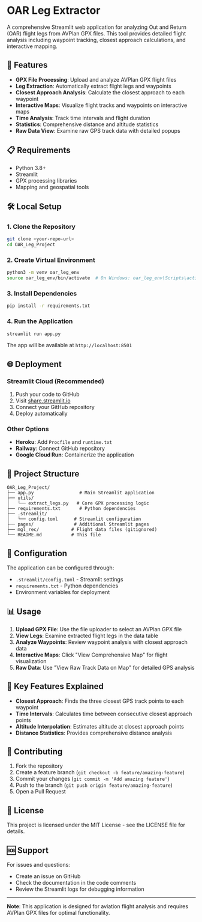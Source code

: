 # OAR Leg Extractor

A comprehensive Streamlit web application for analyzing Out and Return (OAR) flight legs from AVPlan GPX files. This tool provides detailed flight analysis including waypoint tracking, closest approach calculations, and interactive mapping.

## 🚀 Features

- **GPX File Processing**: Upload and analyze AVPlan GPX flight files
- **Leg Extraction**: Automatically extract flight legs and waypoints
- **Closest Approach Analysis**: Calculate the closest approach to each waypoint
- **Interactive Maps**: Visualize flight tracks and waypoints on interactive maps
- **Time Analysis**: Track time intervals and flight duration
- **Statistics**: Comprehensive distance and altitude statistics
- **Raw Data View**: Examine raw GPS track data with detailed popups

## 📋 Requirements

- Python 3.8+
- Streamlit
- GPX processing libraries
- Mapping and geospatial tools

## 🛠️ Local Setup

### 1. Clone the Repository
```bash
git clone <your-repo-url>
cd OAR_Leg_Project
```

### 2. Create Virtual Environment
```bash
python3 -m venv oar_leg_env
source oar_leg_env/bin/activate  # On Windows: oar_leg_env\Scripts\activate
```

### 3. Install Dependencies
```bash
pip install -r requirements.txt
```

### 4. Run the Application
```bash
streamlit run app.py
```

The app will be available at `http://localhost:8501`

## 🌐 Deployment

### Streamlit Cloud (Recommended)
1. Push your code to GitHub
2. Visit [share.streamlit.io](https://share.streamlit.io)
3. Connect your GitHub repository
4. Deploy automatically

### Other Options
- **Heroku**: Add `Procfile` and `runtime.txt`
- **Railway**: Connect GitHub repository
- **Google Cloud Run**: Containerize the application

## 📁 Project Structure

```
OAR_Leg_Project/
├── app.py                 # Main Streamlit application
├── utils/
│   └── extract_legs.py   # Core GPX processing logic
├── requirements.txt       # Python dependencies
├── .streamlit/
│   └── config.toml      # Streamlit configuration
├── pages/               # Additional Streamlit pages
├── mgl_rec/            # Flight data files (gitignored)
└── README.md           # This file
```

## 🔧 Configuration

The application can be configured through:
- `.streamlit/config.toml` - Streamlit settings
- `requirements.txt` - Python dependencies
- Environment variables for deployment

## 📊 Usage

1. **Upload GPX File**: Use the file uploader to select an AVPlan GPX file
2. **View Legs**: Examine extracted flight legs in the data table
3. **Analyze Waypoints**: Review waypoint analysis with closest approach data
4. **Interactive Maps**: Click "View Comprehensive Map" for flight visualization
5. **Raw Data**: Use "View Raw Track Data on Map" for detailed GPS analysis

## 🎯 Key Features Explained

- **Closest Approach**: Finds the three closest GPS track points to each waypoint
- **Time Intervals**: Calculates time between consecutive closest approach points
- **Altitude Interpolation**: Estimates altitude at closest approach points
- **Distance Statistics**: Provides comprehensive distance analysis

## 🤝 Contributing

1. Fork the repository
2. Create a feature branch (`git checkout -b feature/amazing-feature`)
3. Commit your changes (`git commit -m 'Add amazing feature'`)
4. Push to the branch (`git push origin feature/amazing-feature`)
5. Open a Pull Request

## 📝 License

This project is licensed under the MIT License - see the LICENSE file for details.

## 🆘 Support

For issues and questions:
- Create an issue on GitHub
- Check the documentation in the code comments
- Review the Streamlit logs for debugging information

---

**Note**: This application is designed for aviation flight analysis and requires AVPlan GPX files for optimal functionality. 